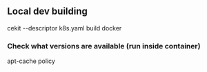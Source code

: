 ## Local dev building

cekit --descriptor k8s.yaml build docker

### Check what versions are available (run inside container)

apt-cache policy <package-name> 
